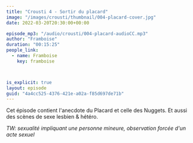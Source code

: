 ```yaml
---
title: "Crousti 4 - Sortir du placard"
image: "/images/crousti/thumbnail/004-placard-cover.jpg"
date: 2022-03-20T20:30:00+00:00

episode_mp3: "/audio/crousti/004-placard-audioCC.mp3"
author: "Framboise"
duration: "00:15:25"
people_link: 
  - name: Framboise
    key: framboise



is_explicit: true
layout: episode
guid: "4a4cc525-4376-421e-a02a-f85d697de71b"
---
```


<PodcastHeader/>

Cet épisode contient l'anecdote du Placard et celle des Nuggets. Et aussi des scènes de sexe lesbien & hétéro. 


*TW: sexualité impliquant une personne mineure, observation forcée d'un acte sexuel*
